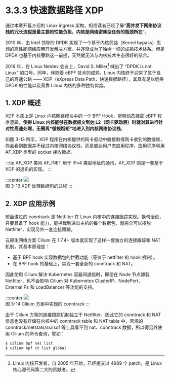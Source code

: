 # 3.3.3 快速数据路径 XDP

通过本章开篇介绍的 Linux ingress 架构，相信读者已经了解“**高并发下网络协议栈的冗长流程是最主要的性能负担，内核是网络密集型任务的瓶颈所在**”。

2010 年，由 Intel 领导的 DPDK 实现了一个基于内核旁路（Kernel bypass）思想的高性能网络应用开发解决方案，并逐渐成为了独树一帜的成熟技术体系。但是 DPDK 也基于内核旁路这一前提，天然就无法与内核技术生态很好的结合。

2016 年，在 Linux Netdev 会议上，David S. Miller[^1] 喊出了 “DPDK is not Linux” 的口号。同年，伴随着 eBPF 技术的成熟，Linux 内核终于迎来了属于自己的高速公路 —— XDP（eXpress Data Path，快速数据路径），其具有足以媲美 DPDK 的性能以及背靠 Linux 内核的多种独特优势。

## 1. XDP 概述

XDP 本质上是 Linux 内核网络模块中的一个 BPF Hook，能够动态挂载 eBPF 程序逻辑，**使得 Linux 内核能够在数据报文到达 L2（网卡驱动层）时就对其进行针对性高速处理，无需再“循规蹈矩”地进入到内核网络协议栈**。

如图 3-13 所示，XDP 程序在内核提供的网卡驱动中直接取得网卡收到的数据帧，你会看到数据并不经过内核网络协议栈，而是直达用户态应用程序，应用程序利用 AF_XDP 类型的 socket 接收数据。

:::tip AF_XDP
类同 AF_INET 用于 IPv4 类型地址的通讯，AF_XDP 则是一套基于 XDP 的通讯的实现。
:::

:::center
  ![](../assets/XDP.svg)<br/>
 图 3-13 XDP 处理数据包的过程
:::

## 2. XDP 应用示例

前面讲过的 conntrack 是 Netfilter 在 Linux 内核中的连接跟踪实现。换句话说，只要具备了 hook 能力，能拦截到进出主机的每个数据包，就完全可以摆脱 Netfilter，实现另外一套连接跟踪。

云原生网络方案 Cilium 在 1.7.4+ 版本就实现了这样一套独立的连接跟踪和 NAT 机制，其基本原理是：

- 基于 BPF hook 实现数据包的拦截功能（等价于 netfilter 的 hook 机制）。
- 在 BPF hook 的基础上，实现一套全新的 conntrack 和 NAT。

因此使用 Cilium 解决 Kubernetes 容器间通信时，即便在 Node 节点卸载 Netfilter，也不会影响 Cilium 对 Kubernetes ClusterIP、NodePort、ExternalIPs 和 LoadBalancer 等功能的支持。

:::center
  ![](../assets/cilium.svg)<br/>
 图 3-14 Cilium 方案中实现的 conntrack
:::

由于 Cilium 方案的连接跟踪机制独立于 Netfilter，因此它的 conntrack 和 NAT 信息也没有存储在内核中的 conntrack table 和 NAT table 中，常规的 conntrack/netstats/ss/lsof 等工具看不到 nat、conntrack 数据，所以得另外使用 Cilium 的命令查询，譬如：

```bash
$ cilium bpf nat list
$ cilium bpf ct list global
```

[^1]: Linux 内核开发者，自 2005 年开始，已经提交过 4989 个 patch，是 Linux 核心源代码第二大的贡献者。

